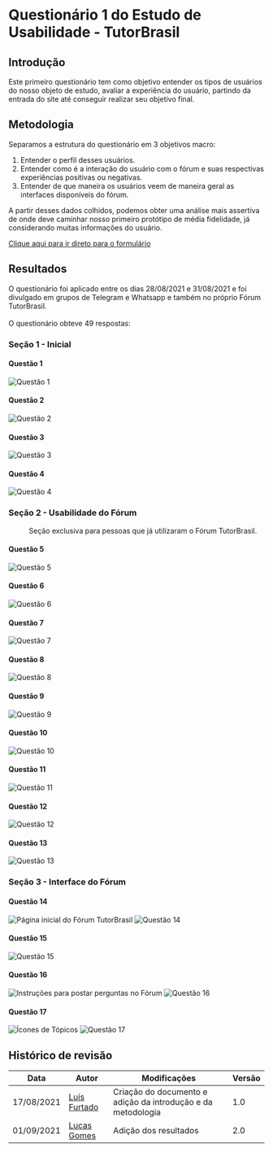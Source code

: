 # Questionário 1 do Estudo de Usabilidade - TutorBrasil

## Introdução

Este primeiro questionário tem como objetivo entender os tipos de usuários do nosso objeto de estudo, avaliar a experiência do usuário, partindo da entrada do site até conseguir realizar seu objetivo final.

## Metodologia

Separamos a estrutura do questionário em 3 objetivos macro:

1. Entender o perfil desses usuários.
2. Entender como é a interação do usuário com o fórum e suas respectivas experiências positivas ou negativas.
3. Entender de que maneira os usuários veem de maneira geral as interfaces disponíveis do fórum.

A partir desses dados colhidos, podemos obter uma análise mais assertiva de onde deve caminhar nosso primeiro protótipo de média fidelidade, já considerando muitas informações do usuário.

[Clique aqui para ir direto para o formulário](https://docs.google.com/forms/d/170DVtC7KdSbEB_eyIF9xbYJIqTbxn-KEHSGcHGRU3F0/edit?ts=611c2e1c)

## Resultados

O questionário foi aplicado entre os dias 28/08/2021 e 31/08/2021 e foi divulgado em grupos de Telegram e Whatsapp e também no próprio Fórum TutorBrasil.<br><br>
O questionário obteve 49 respostas:

### Seção 1 - Inicial

#### Questão 1
<img src="../../../assets/form1_questions/question1.png" alt="Questão 1"/>

#### Questão 2
<img src="../../../assets/form1_questions/question2.png" alt="Questão 2"/>

#### Questão 3
<img src="../../../assets/form1_questions/question3.png" alt="Questão 3"/>

#### Questão 4
<img src="../../../assets/form1_questions/question4.png" alt="Questão 4"/>

### Seção 2 - Usabilidade do Fórum
<p style="text-indent: 40px; align="justify"> Seção exclusiva para pessoas que já utilizaram o Fórum TutorBrasil.</p>

#### Questão 5
<img src="../../../assets/form1_questions/question5.png" alt="Questão 5"/>

#### Questão 6
<img src="../../../assets/form1_questions/question6.png" alt="Questão 6"/>

#### Questão 7
<img src="../../../assets/form1_questions/question7.png" alt="Questão 7"/>

#### Questão 8
<img src="../../../assets/form1_questions/question8.png" alt="Questão 8"/>

#### Questão 9
<img src="../../../assets/form1_questions/question9.png" alt="Questão 9"/>

#### Questão 10
<img src="../../../assets/form1_questions/question10.png" alt="Questão 10"/>

#### Questão 11
<img src="../../../assets/form1_questions/question11.png" alt="Questão 11"/>

#### Questão 12
<img src="../../../assets/form1_questions/question12.png" alt="Questão 12"/>

#### Questão 13
<img src="../../../assets/form1_questions/question13.png" alt="Questão 13"/>

### Seção 3 - Interface do Fórum


#### Questão 14
<img src="../../../assets/form1_questions/question14b.png" alt="Página inicial do Fórum TutorBrasil"/>

<img src="../../../assets/form1_questions/question14.png" alt="Questão 14"/>

#### Questão 15
<img src="../../../assets/form1_questions/question15.png" alt="Questão 15"/>

#### Questão 16
<img src="../../../assets/form1_questions/question16b.png" alt="Instruções para postar perguntas no Fórum"/>

<img src="../../../assets/form1_questions/question16.png" alt="Questão 16"/>

#### Questão 17
<img src="../../../assets/form1_questions/question17b.png" alt="Ícones de Tópicos"/>

<img src="../../../assets/form1_questions/question17.png" alt="Questão 17"/>

## Histórico de revisão

| Data | Autor | Modificações | Versão |
| ---- | ----- | ------------ | ------ |
| 17/08/2021 | [Luís Furtado](https://github.com/luis-furtado) | Criação do documento e adição da introdução e da metodologia | 1.0 |
| 01/09/2021 | [Lucas Gomes](https://github.com/LucasGlopes) | Adição dos resultados | 2.0 |